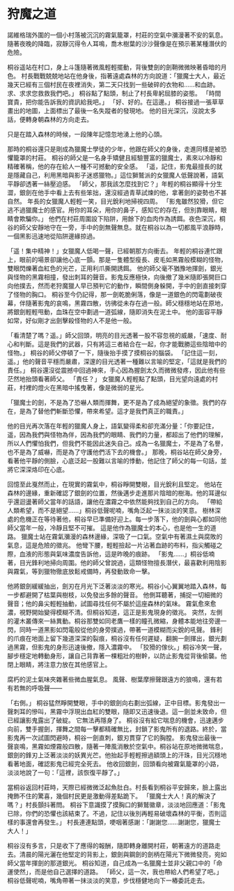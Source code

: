 # 狩魔之道
諾維格瑞外圍的一個小村落被沉沉的霧氣籠罩，村莊的空氣中瀰漫著不安的氣息。
隨著夜晚的降臨，寂靜沉得令人耳鳴，喬木樹葉的沙沙聲像是在預示著某種潛伏的危險。
  
桐谷遥站在村口，身上斗篷隨著微風輕輕擺動，背後雙劍的劍鞘微微映著昏暗的月色。
村長戰戰兢兢地站在他身後，指著遠處森林的方向說道：「獵魔士大人，最近幾天已經有三個村民在夜裡消失，第二天只找到一些破碎的衣物和……和血跡。求、求求您救救我們吧。」
桐谷點了點頭，制止了村長卑躬屈膝的姿態。
「時間寶貴，把你能告訴我的資訊給我吧。」
「好、好的。在這邊。」
桐谷接過一張草草畫出的地圖，上面標出了最後一名失蹤者的發現地。
他的目光深沉，沒說太多話，便轉身朝森林的方向走去。
  
只是在踏入森林的時候，一段陳年記憶忽地湧上他的心頭。
  
那時的桐谷還只是剛成為獵魔士學徒的少年，他跟在師父的身後，走進同樣是被恐懼籠罩的村莊。
桐谷的師父是一名身手矯健且經驗豐富的獵魔士，素來以冷靜和精確著稱，他的存在給人一種不可撼動的安全感。
「遥，記住，影鬼最擅長的就是隱藏自己，利用黑暗與影子迷惑獵物。」這位獅鷲派的女獵魔人低聲說著，語氣平靜卻透著一絲壓迫感。
「師父，那我該怎麼找到它？」年輕的桐谷顯得十分生澀，銀劍在他手中看上去有些笨拙，還沒經過青草試煉的他，拿著劍的姿勢也不甚自然。
年長的女獵魔人輕輕一笑，目光銳利地掃視四周。
「影鬼雖然狡猾，但它逃不過獵魔士的感官。用你的耳朵，用你的鼻子，感知它的存在，但別靠眼睛，眼睛會欺騙你。」
他們在村莊周圍設下陷阱，用餘下的血肉作為誘餌。夜色深沉，桐谷的師父安靜地守在一旁，手中的劍無聲無息。就在桐谷以為一切都風平浪靜時，一個黑影迅速地從陷阱邊緣掠過。
  
「遥！集中精神！」女獵魔人低喝一聲，已經朝那方向衝去。
年輕的桐谷連忙跟上，眼前的場景卻讓他心底一顫。那是一隻體型瘦長、皮毛如黑霧般模糊的怪物，雙眼閃爍著血紅色的光芒，正用利爪撕開誘餌。
他的師父毫不猶豫地揮劍，銀光與怪物的黑霧相撞，發出刺耳的聲音。影鬼反應極快，向後撤了幾米隨即張開巨口向他撲去，然而老狩魔獵人早已預判它的動作，瞬間側身躲開，手中的劍直接刺穿了怪物的胸口。
桐谷至今仍記得，那一劍乾脆俐落，像是一道銀色的閃電劃破夜幕，伴隨著影鬼的哀鳴，黑霧四散，彷彿從未存在過一般。師父穩穩地站在原地，將銀劍輕輕甩動，血珠在空中劃過一道弧線，隨即消失在泥土中。
他的面容平靜如常，好似剛才出劍擊殺怪物的人不是他一般。
  
「看清楚了嗎？遥。」師父回頭，明亮的目光透著一股不容忽視的威嚴，「速度、耐心和判斷。這是我們的武器，只有將這三者結合在一起，你才能戰勝這些陰暗中的怪物。」
桐谷的師父停頓了一下，隨後抬手摸了摸桐谷的腦袋。
「記住這一刻，遥。」他的聲音平穩而嚴肅，深邃的目光透著一種難以言喻的堅定，「這就是我們的責任。」
桐谷還沒從震撼中回過神來，手心因為握劍太久而微微發疼，因此他有些茫然地抬頭看著師父。
「責任？」
女獵魔人輕輕點了點頭，目光望向遠處的村莊，村裡的燈火在黑暗中搖曳著，像是微弱的星光。
  
「獵魔士的劍，不是為了恐嚇人類而揮舞，更不是為了成為絕望的象徵。我們的存在，是為了替他們斬斷恐懼，帶來希望。這才是我們真正的職責。」
  
他的目光再次落在年輕的獵魔人身上，語氣變得柔和卻充滿分量：「你要記住，遥，因為我們與怪物為伴，因為我們的眼睛、我們的力量，都超出了他們的理解，所以人們懼怕我們，但我們不能因此迷失自己。成為一名獵魔士，不是為了名譽，也不是為了威嚇，而是為了守護他們活下去的機會。」
那晚，桐谷站在師父身旁，看著他平靜的側臉，心底泛起一股難以言喻的悸動，他記住了師父的每一句話，並將它深深烙印在心底。
  
回憶至此戛然而止，在現實的霧氣中，桐谷睜開雙眼，目光銳利且堅定。
他站在森林的邊緣，重新確認了銀劍的位置，然後邁步走進那片陰暗的樹海。他的耳邊似乎還迴盪著師父當年的話語，讓他在濃霧之中依然能夠找到自己的方向。
「帶給人類希望，而不是絕望……」桐谷低聲呢喃，嘴角泛起一抹淡淡的笑意。
樹林深處的危機正在等待著他，桐谷早已準備好迎上。每一步落下，他的劍與心都如同他師父當年一般，冷靜且堅不可摧。
這是他作為獵魔士的本心，也是他一生的道路。
獵魔士站在霧氣瀰漫的森林邊緣，深吸了一口氣。空氣中有著濕土與腐敗的氣息，這是危險的徵兆。
他彎下腰，輕輕撿起一片沾著血跡的布料，指尖觸碰之際，血液的形態與氣味濃度告訴他，這是昨晚的痕跡。
「影鬼……」桐谷低喃著，目光鋒利地掃向周圍。他的師父曾說過，這類怪物擅長潛伏，最喜歡利用陰影與霧氣，等到獵物徹底放鬆戒備時，再發動致命一擊。
  
他將銀劍緩緩抽出，劍刃在月光下泛著淡淡的寒光。桐谷小心翼翼地踏入森林，每一步都避開了枯葉與樹枝，以免發出多餘的聲音。
他側耳聽著，捕捉一切細微的聲音；他的鼻尖輕輕抽動，試圖尋找任何不屬於這座森林的氣味。
霧氣愈來愈濃，視野開始變得模糊不清。但桐谷知道，這正是影鬼現身的徵兆。
突然，左側的灌木叢傳來一絲異動。桐谷那雙如同老鷹一樣的瞳孔微縮，身體本能地往旁邊一閃，同時一道黑影如閃電般從他的身旁撲過，帶著一道模糊而尖銳的吼聲。
鋒利的爪痕在地面上留下幾道深深的裂痕，桐谷沒有任何遲疑，翻腕一劍揮出，銀光劃過黑霧，但影鬼的身形迅速後撤，隱入濃霧中。
「狡猾的傢伙。」桐谷冷笑一聲，腳步穩定地轉動身形，讓自己背靠著一棵粗壯的樹幹，以防止影鬼從背後偷襲。他閉上眼睛，將注意力放在其他感官上。
  
腐朽的泥土氣味夾雜著些微血腥氣息。
風聲、樹葉摩擦聲跟遠方的狼鳴，還有若有若無的呼吸聲——
  
「右側。」
桐谷猛然睜開雙眼，手中的銀劍向右劃出弧線，正中目標。影鬼發出一聲刺耳的慘叫，黑霧中浮現出血紅的雙眼，隨即又迅速後退。這一劍並未致命，但已經讓影鬼露出了破綻。
它無法再隱身了。
桐谷沒有給它喘息的機會，迅速邁步向前，雙手握劍，揮舞之間每一擊都精確無比，封鎖了影鬼所有的退路。終於，當影鬼再一次試圖閃避時，桐谷一劍直刺，銀刃貫穿了它的胸膛。
影鬼發出最後一聲哀鳴，黑霧如煙霧般四散，隨著一陣風消散於空氣中。桐谷站在原地微微喘息，銀劍的鋒刃上泛著淡淡的妖異光芒。他抬起手輕輕擦過額頭上的汗珠，目光沉穩地看著地面，確認影鬼已經完全死去。
他收回銀劍，回頭看向被霧氣籠罩的小路，淡淡地說了一句：「這裡，該恢復平靜了。」
  
當桐谷返回村莊時，天際已經微微泛起魚肚白。村長看到桐谷平安歸來，臉上露出掩飾不住的驚喜，幾個村民更是激動得差點跪下。
 「獵魔士大人！真的解決了嗎？」村長顫抖著問。
桐谷下意識摸了摸胸口的獅鷲徽章，淡淡地回應道：「影鬼已除，你們的恐懼也該結束了。不過，記住以後別再輕易破壞森林的平衡，否則這樣的事還會再發生。」
村長連連點頭，哽咽著感謝：「謝謝您……謝謝您，獵魔士大人！」
  
桐谷沒有多言，只是收下了應得的報酬，隨即轉身離開村莊，朝著遠方的道路走去。清晨的陽光灑在他堅定的背影上，銀劍與鋼劍的劍柄在陽光下微微發亮，宛如師父當年揮劍的那道銀光。
桐谷知道，自己成為一名獵魔士並非父親口中的「命運使然」，而是他自己選擇的道路。
「師父，這一次，我也帶給人們希望了吧。」
桐谷低聲呢喃，嘴角帶著一抹淡淡的笑意，步伐穩健地向下一樁委託走去。
